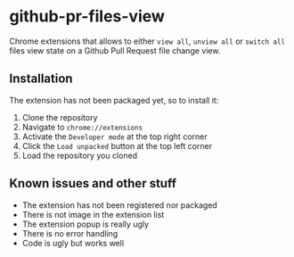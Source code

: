 # github-pr-files-view

Chrome extensions that allows to either `view all`, `unview all` or `switch all` files view state on a Github Pull Request file change view.

## Installation

The extension has not been packaged yet, so to install it:

1. Clone the repository
2. Navigate to `chrome://extensions`
3. Activate the `Developer mode` at the top right corner
4. Click the `Load unpacked` button at the top left corner
5. Load the repository you cloned

## Known issues and other stuff

- The extension has not been registered nor packaged
- There is not image in the extension list
- The extension popup is really ugly
- There is no error handling
- Code is ugly but works well
